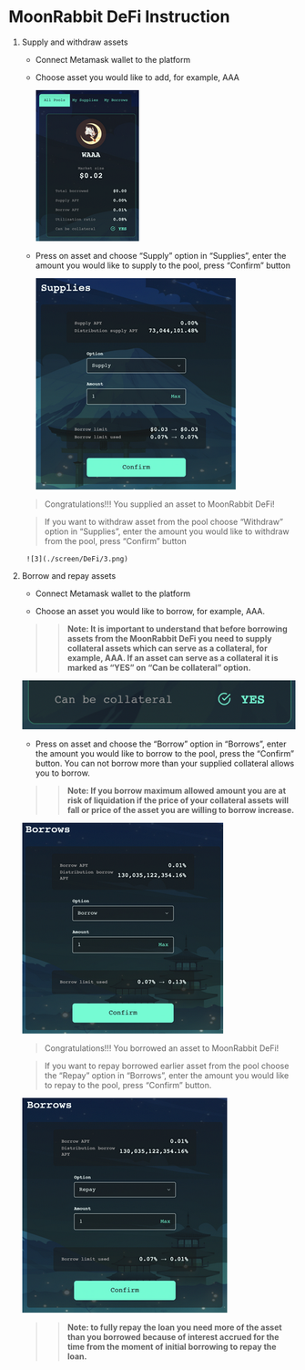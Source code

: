 #  MoonRabbit DeFi Instruction

1. Supply and withdraw assets

    - Connect Metamask wallet to the platform 

    - Choose asset you would like to add, for example, AAA 

        ![1](./screen/DeFi/1.png)

    - Press on asset and choose “Supply” option in “Supplies”, enter the amount you would like to supply to the pool, press “Confirm” button 

        ![2](./screen/DeFi/2.png)

    > Congratulations!!! You supplied an asset to MoonRabbit DeFi! 

    > If you want to withdraw asset from the pool choose “Withdraw” option in “Supplies”, enter the amount you would like to withdraw from the pool, press “Confirm” button 

        ![3](./screen/DeFi/3.png)

2. Borrow and repay assets

    - Connect Metamask wallet to the platform 

    - Choose an asset you would like to borrow, for example, AAA.

    >> **Note: It is important to understand that before borrowing assets from the MoonRabbit DeFi you need to supply collateral assets which can serve as a collateral, for example, AAA. If an asset can serve as a collateral it is marked as “YES” on “Can be collateral” option.**

    ![4](./screen/DeFi/4.png)

    - Press on asset and choose the “Borrow” option in “Borrows”, enter the amount you would like to borrow to the pool, press the “Confirm” button. You can not borrow more than your supplied collateral allows you to borrow. 

    >> **Note: If you borrow maximum allowed amount you are at risk of liquidation if the price of your collateral assets will fall or price of the asset you are willing to borrow increase.**  

    ![5](./screen/DeFi/5.png)

    > Congratulations!!! You borrowed an asset to MoonRabbit DeFi! 

    > If you want to repay borrowed earlier asset from the pool choose the “Repay” option in “Borrows”, enter the amount you would like to repay to the pool, press “Confirm” button. 

    ![6](./screen/DeFi/6.png)

    >> **Note: to fully repay the loan you need more of the asset than you borrowed because of interest accrued for the time from the moment of initial borrowing to repay the loan.**
